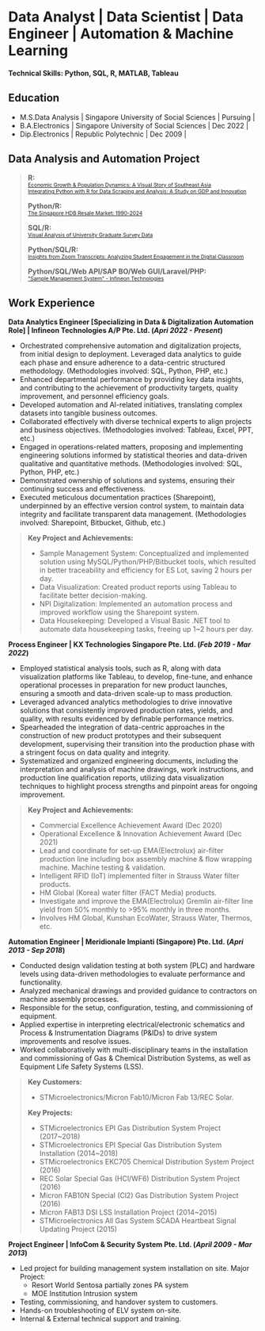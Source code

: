 # Data Analyst | Data Scientist | Data Engineer | Automation & Machine Learning


#### Technical Skills: Python, SQL, R, MATLAB, Tableau


## Education
- M.S.Data Analysis | Singapore University of Social Sciences | Pursuing  |
- B.A.Electronics   | Singapore University of Social Sciences | Dec 2022  |
- Dip.Electronics   | Republic Polytechnic                    | Dec 2009  |


## Data Analysis and Automation Project
> **R:**<br>
> <span style="font-size: 75%;"><a href="https://airfire6518.github.io/portfolio/anl501_proj_1">Economic Growth & Population Dynamics: A Visual Story of Southeast Asia</a></span><br>
> <span style="font-size: 75%;"><a href="https://airfire6518.github.io/portfolio/anl501_proj_2">Integrating Python with R for Data Scraping and Analysis: A Study on GDP and Innovation</a></span><br>
>
> **Python/R:**<br>
> <span style="font-size: 75%;"><a href="https://airfire6518.github.io/portfolio/anl501_proj_3">The Singapore HDB Resale Market: 1990-2024</a></span><br>
>
> **SQL/R:**<br>
> <span style="font-size: 75%;"><a href="https://airfire6518.github.io/portfolio/anl503_proj_1">Visual Analysis of University Graduate Survey Data</a></span><br>
>
> **Python/SQL/R:**<br>
> <span style="font-size: 75%;"><a href="https://airfire6518.github.io/portfolio/anl503_proj_2">Insights from Zoom Transcripts: Analyzing Student Engagement in the Digital Classroom</a></span><br>
>
> **Python/SQL/Web API/SAP BO/Web GUI/Laravel/PHP:**<br>
> <span style="font-size: 75%;"><a href="https://airfire6518.github.io/portfolio/infineon_sms">"Sample Management System" - Infineon Technologies</a></span><br>

## Work Experience
**Data Analytics Engineer [Specializing in Data & Digitalization Automation Role] | Infineon Technologies A/P Pte. Ltd. (_Apri 2022 - Present_)**
- Orchestrated comprehensive automation and digitalization projects, from initial design to deployment. Leveraged data analytics to guide each phase and ensure adherence to a data-centric structured methodology. (Methodologies involved: SQL, Python, PHP, etc.)
- Enhanced departmental performance by providing key data insights, and contributing to the achievement of productivity targets, quality improvement, and personnel efficiency goals.
- Developed automation and AI-related initiatives, translating complex datasets into tangible business outcomes.
- Collaborated effectively with diverse technical experts to align projects and business objectives. (Methodologies involved: Tableau, Excel, PPT, etc.)
- Engaged in operations-related matters, proposing and implementing engineering solutions informed by statistical theories and data-driven qualitative and quantitative methods. (Methodologies involved: SQL, Python, PHP, etc.)
- Demonstrated ownership of solutions and systems, ensuring their continuing success and effectiveness.
- Executed meticulous documentation practices (Sharepoint), underpinned by an effective version control system, to maintain data integrity and facilitate transparent data management. (Methodologies involved: Sharepoint, Bitbucket, Github, etc.)
  
> **Key Project and Achievements:**
> - Sample Management System: Conceptualized and implemented solution using MySQL/Python/PHP/Bitbucket tools, which resulted in better traceability and efficiency for ES Lot, saving 2 hours per day.
> - Data Visualization: Created product reports using Tableau to facilitate better decision-making.
> - NPI Digitalization: Implemented an automation process and improved workflow using the Sharepoint system.
> - Data Housekeeping: Developed a Visual Basic .NET tool to automate data housekeeping tasks, freeing up 1~2 hours per day.

**Process Engineer | KX Technologies Singapore Pte. Ltd. (_Feb 2019 - Mar 2022_)**
- Employed statistical analysis tools, such as R, along with data visualization platforms like Tableau, to develop, fine-tune, and enhance operational processes in preparation for new product launches, ensuring a smooth and data-driven scale-up to mass production.
- Leveraged advanced analytics methodologies to drive innovative solutions that consistently improved production rates, yields, and quality, with results evidenced by definable performance metrics.
- Spearheaded the integration of data-centric approaches in the construction of new product prototypes and their subsequent development, supervising their transition into the production phase with a stringent focus on data quality and integrity.
- Systematized and organized engineering documents, including the interpretation and analysis of machine drawings, work instructions, and production line qualification reports, utilizing data visualization techniques to highlight process strengths and pinpoint areas for ongoing improvement.

> **Key Project and Achievements:**
> - Commercial Excellence Achievement Award (Dec 2020)
> - Operational Excellence & Innovation Achievement Award (Dec 2021)
> - Lead and coordinate for set-up EMA(Electrolux) air-filter production line including box assembly machine & flow wrapping machine. Machine testing & validation.
> - Intelligent RFID (IoT) implemented filter in Strauss Water filter products.
> - HM Global (Korea) water filter (FACT Media) products.
> - Investigate and improve the EMA(Electrolux) Gremlin air-filter line yield from 50% monthly to >95% monthly in three months.
> - Involves HM Global, Kunshan EcoWater, Strauss Water, Thermos, etc.

**Automation Engineer | Meridionale Impianti (Singapore) Pte. Ltd. (_Apri 2013 - Sep 2018_)**
- Conducted design validation testing at both system (PLC) and hardware levels using data-driven methodologies to evaluate performance and functionality.
- Analyzed mechanical drawings and provided guidance to contractors on machine assembly processes.
- Responsible for the setup, configuration, testing, and commissioning of equipment.
- Applied expertise in interpreting electrical/electronic schematics and Process & Instrumentation Diagrams (P&IDs) to drive system improvements and resolve issues.
- Worked collaboratively with multi-disciplinary teams in the installation and commissioning of Gas & Chemical Distribution Systems, as well as Equipment Life Safety Systems (LSS).

> **Key Customers:** 
> - STMicroelectronics/Micron Fab10/Micron Fab 13/REC Solar.
>
> **Key Projects:**
> - STMicroelectronics EPI Gas Distribution System Project (2017~2018)
> - STMicroelectronics EPI Special Gas Distribution System Installation (2014~2018)
> - STMicroelectronics EKC705 Chemical Distribution System Project (2016)
> - REC Solar Special Gas (HCl/WF6) Distribution System Project (2016) 
> - Micron FAB10N Special (Cl2) Gas Distribution System Project (2016) 
> - Micron FAB13 DSI LSS Installation Project (2014~2015)
> - STMicroelectronics All Gas System SCADA Heartbeat Signal Updating Project (2015)

**Project Engineer | InfoCom & Security System Pte. Ltd. (_April 2009 - Mar 2013_)**
- Led project for building management system installation on site. Major Project:
    - Resort World Sentosa partially zones PA system
    - MOE Institution Intrusion system
- Testing, commissioning, and handover system to customers.
- Hands-on troubleshooting of ELV system on-site.
- Internal & External technical support and training.

